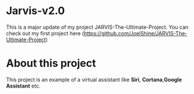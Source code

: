 # Jarvis-v2.0
This is a major update of my project JARVIS-The-Ultimate-Project. You can check out my first project here (https://github.com/JoelShine/JARVIS-The-Ultimate-Project)

# About this project

This project is an example of a virtual assistant like **Siri**, **Cortana**,**Google Assistant** etc.
